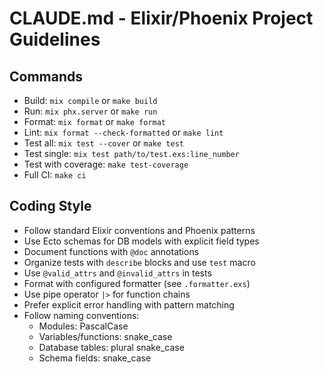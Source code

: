 # CLAUDE.md - Elixir/Phoenix Project Guidelines

## Commands
- Build: `mix compile` or `make build`
- Run: `mix phx.server` or `make run`
- Format: `mix format` or `make format`
- Lint: `mix format --check-formatted` or `make lint`
- Test all: `mix test --cover` or `make test`
- Test single: `mix test path/to/test.exs:line_number`
- Test with coverage: `make test-coverage`
- Full CI: `make ci`

## Coding Style
- Follow standard Elixir conventions and Phoenix patterns
- Use Ecto schemas for DB models with explicit field types
- Document functions with `@doc` annotations
- Organize tests with `describe` blocks and use `test` macro
- Use `@valid_attrs` and `@invalid_attrs` in tests
- Format with configured formatter (see `.formatter.exs`)
- Use pipe operator `|>` for function chains
- Prefer explicit error handling with pattern matching
- Follow naming conventions:
  - Modules: PascalCase
  - Variables/functions: snake_case
  - Database tables: plural snake_case
  - Schema fields: snake_case